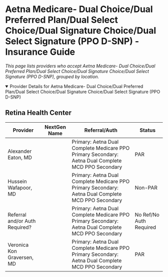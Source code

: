 # Aetna Medicare- Dual Choice/Dual Preferred Plan/Dual Select Choice/Dual Signature Choice/Dual Select Signature (PPO D-SNP) - Insurance Guide

*This page lists providers who accept Aetna Medicare- Dual Choice/Dual Preferred Plan/Dual Select Choice/Dual Signature Choice/Dual Select Signature (PPO D-SNP), grouped by location.*

<details open><summary>Provider Details for Aetna Medicare- Dual Choice/Dual Preferred Plan/Dual Select Choice/Dual Signature Choice/Dual Select Signature (PPO D-SNP)</summary>

## Retina Health Center

| Provider | NextGen Name | Referral/Auth | Status |
|----------|-------------|--------------|--------|
| Alexander Eaton, MD |  | Primary: Aetna Dual Complete Medicare PPO Primary                                            Secondary: Aetna Dual Complete MCD PPO Secondary | PAR |
| Hussein Wafapoor, MD |  | Primary: Aetna Dual Complete Medicare PPO Primary                                            Secondary: Aetna Dual Complete MCD PPO Secondary | Non-PAR |
| Referral and/or Auth Required? |  | Primary: Aetna Dual Complete Medicare PPO Primary                                            Secondary: Aetna Dual Complete MCD PPO Secondary | No Ref/No Auth Required |
| Veronica Kon Graversen, MD |  | Primary: Aetna Dual Complete Medicare PPO Primary                                            Secondary: Aetna Dual Complete MCD PPO Secondary | PAR |

</details>

